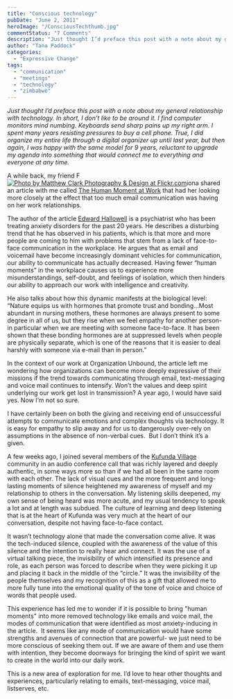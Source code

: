 ```yaml
---
title: "Conscious technology"
pubDate: "June 2, 2011"
heroImage: "/ConsciousTechthumb.jpg"
commentStatus: "7 Comments"
description: "Just thought I’d preface this post with a note about my general relationship with technology. In short, I don’t like to be around it. I find computer monitors mind numbing. Keyboards send sharp pains up my right arm. I spent many years resisting pressures to buy a cell phone. True, I did organize my entire […]"
author: "Tana Paddock"
categories: 
  - "Expressive Change"
tags: 
  - "communication"
  - "meetings"
  - "technology"
  - "zimbabwe"
---
```


_Just thought I’d preface this post with a note about my general relationship with technology. In short, I don’t like to be around it. I find computer monitors mind numbing. Keyboards send sharp pains up my right arm. I spent many years resisting pressures to buy a cell phone. True, I did organize my entire life through a digital organizer up until last year, but then again, I was happy with the same model for 9 years, reluctant to upgrade my agenda into something that would connect me to everything and everyone at any time._

A while back, my friend F[![](https://organizationunbound.org/wp-content/uploads/2011/05/ConsciousTechthumb.jpg "Photo by Matthew Clark Photography & Design at Flickr.com")](http://www.flickr.com/photos/digital_rebel_xt/72224228/sizes/m/in/photostream/)iona shared an article with me called [The Human Moment at Work](https://hbr.org/1999/01/the-human-moment-at-work) that had her looking more closely at the effect that too much email communication was having on her work relationships.

The author of the article [Edward Hallowell](http://www.drhallowell.com/) is a psychiatrist who has been treating anxiety disorders for the past 20 years. He describes a disturbing trend that he has observed in his patients, which is that more and more people are coming to him with problems that stem from a lack of face-to-face communication in the workplace. He argues that as email and voicemail have become increasingly dominant vehicles for communication, our ability to communicate has actually decreased. Having fewer “human moments” in the workplace causes us to experience more misunderstandings, self-doubt, and feelings of isolation, which then hinders our ability to approach our work with intelligence and creativity.

He also talks about how this dynamic manifests at the biological level: “Nature equips us with hormones that promote trust and bonding...Most abundant in nursing mothers, these hormones are always present to some degree in all of us, but they rise when we feel empathy for another person- in particular when we are meeting with someone face-to-face. It has been shown that these bonding hormones are at suppressed levels when people are physically separate, which is one of the reasons that it is easier to deal harshly with someone via e-mail than in person.”

In the context of our work at Organization Unbound, the article left me wondering how organizations can become more deeply expressive of their missions if the trend towards communicating through email, text-messaging and voice mail continues to intensify. Won’t the values and deep spirit underlying our work get lost in transmission? A year ago, I would have said yes. Now I’m not so sure.

I have certainly been on both the giving and receiving end of unsuccessful attempts to communicate emotions and complex thoughts via technology. It is easy for empathy to slip away and for us to dangerously over-rely on assumptions in the absence of non-verbal cues.  But I don’t think it’s a given.

A few weeks ago, I joined several members of the [Kufunda Village](http://www.kufunda.org/) community in an audio conference call that was richly layered and deeply authentic, in some ways more so than if we had all been in the same room with each other. The lack of visual cues and the more frequent and long-lasting moments of silence heightened my awareness of myself and my relationship to others in the conversation. My listening skills deepened, my own sense of being heard was more acute, and my usual tendency to speak a lot and at length was subdued. The culture of learning and deep listening that is at the heart of Kufunda was very much at the heart of our conversation, despite not having face-to-face contact.

It wasn’t technology alone that made the conversation come alive. It was the tech-induced silence, coupled with the awareness of the value of this silence and the intention to really hear and connect. It was the use of a virtual talking piece, the invisibility of which intensified its presence and role, as each person was forced to describe when they were picking it up and placing it back in the middle of the “circle.” It was the invisibility of the people themselves and my recognition of this as a gift that allowed me to more fully tune into the emotional quality of the tone of voice and choice of words that people used.

This experience has led me to wonder if it is possible to bring "human moments" into more removed technology like emails and voice mail, the modes of communication that were identified as most anxiety-inducing in the article.  It seems like any mode of communication would have some strengths and avenues of connection that are powerful- we just need to be more conscious of seeking them out. If we are aware of them and use them with intention, they become doorways for bringing the kind of spirit we want to create in the world into our daily work.

This is a new area of exploration for me. I’d love to hear other thoughts and experiences, particularly relating to emails, text-messaging, voice mail, listserves, etc.
